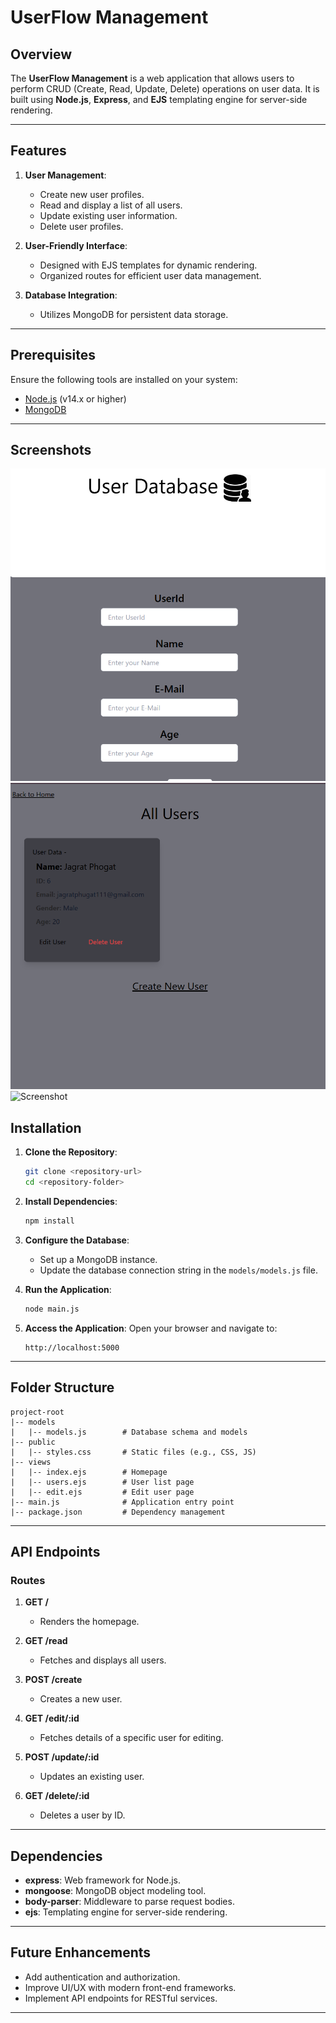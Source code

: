 # UserFlow Management

## Overview
The **UserFlow Management** is a web application that allows users to perform CRUD (Create, Read, Update, Delete) operations on user data. It is built using **Node.js**, **Express**, and **EJS** templating engine for server-side rendering.

---

## Features

1. **User Management**:
   - Create new user profiles.
   - Read and display a list of all users.
   - Update existing user information.
   - Delete user profiles.

2. **User-Friendly Interface**:
   - Designed with EJS templates for dynamic rendering.
   - Organized routes for efficient user data management.

3. **Database Integration**:
   - Utilizes MongoDB for persistent data storage.

---

## Prerequisites

Ensure the following tools are installed on your system:
- [Node.js](https://nodejs.org/) (v14.x or higher)
- [MongoDB](https://www.mongodb.com/)

---

## Screenshots
![Screenshot](https://github.com/jagrat-phugat/UserFlow-Management/blob/main/screenshots/Screenshot%202025-04-06%20123945.png)
![Screenshot](https://github.com/jagrat-phugat/UserFlow-Management/blob/main/screenshots/Screenshot%202025-04-06%20124014.png)
![Screenshot](https://github.com/jagrat-phugat/UserFlow-Management/blob/main/screenshots/Screenshot%202025-04-06%20123027.png)

## Installation

1. **Clone the Repository**:
   ```bash
   git clone <repository-url>
   cd <repository-folder>
   ```

2. **Install Dependencies**:
   ```bash
   npm install
   ```

3. **Configure the Database**:
   - Set up a MongoDB instance.
   - Update the database connection string in the `models/models.js` file.

4. **Run the Application**:
   ```bash
   node main.js
   ```

5. **Access the Application**:
   Open your browser and navigate to:
   ```
   http://localhost:5000
   ```

---

## Folder Structure
```
project-root
|-- models
|   |-- models.js        # Database schema and models
|-- public
|   |-- styles.css       # Static files (e.g., CSS, JS)
|-- views
|   |-- index.ejs        # Homepage
|   |-- users.ejs        # User list page
|   |-- edit.ejs         # Edit user page
|-- main.js              # Application entry point
|-- package.json         # Dependency management
```

---

## API Endpoints

### Routes

1. **GET /**
   - Renders the homepage.

2. **GET /read**
   - Fetches and displays all users.

3. **POST /create**
   - Creates a new user.

4. **GET /edit/:id**
   - Fetches details of a specific user for editing.

5. **POST /update/:id**
   - Updates an existing user.

6. **GET /delete/:id**
   - Deletes a user by ID.

---

## Dependencies

- **express**: Web framework for Node.js.
- **mongoose**: MongoDB object modeling tool.
- **body-parser**: Middleware to parse request bodies.
- **ejs**: Templating engine for server-side rendering.

---

## Future Enhancements

- Add authentication and authorization.
- Improve UI/UX with modern front-end frameworks.
- Implement API endpoints for RESTful services.

---


